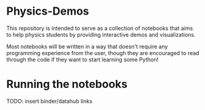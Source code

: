 # Physics-Demos
This repository is intended to serve as a collection of notebooks that aims to help physics students by providing interactive demos and visualizations.

Most notebooks will be written in a way that doesn't require any programming experience from the user, though they are encouraged to read through the code if they want to start learning some Python!

# Running the notebooks
TODO: insert binder/datahub links
